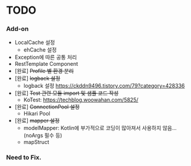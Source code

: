 # TODO

### Add-on
- LocalCache 설정
    - ehCache 설정
- Exception에 따른 공통 처리
- RestTemplate Component
- [완료] ~~Profile 별 환경 분리~~
- [완료] ~~logback 설정~~
  - logback 설정 https://ckddn9496.tistory.com/79?category=428336
- [완료] ~~Test 관련 모듈 import 및 샘플 코드 작성~~
  - KoTest: https://techblog.woowahan.com/5825/
- [완료] ~~ConnectionPool 설정~~
  - Hikari Pool
- [완료] ~~mapper 설정~~
  - modelMapper: Kotlin에 부가적으로 코딩이 많아져서 사용하지 않음...(noArgs 필수 등)
  - mapStruct

### Need to Fix.

